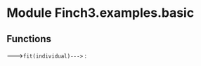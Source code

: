 Module Finch3.examples.basic
============================

Functions
---------

--->`fit(individual)--->`
: